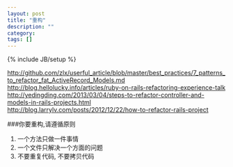 ```yaml
---
layout: post
title: "重构"
description: ""
category: 
tags: []
---
```

{% include JB/setup %}

<http://github.com/zlx/userful_article/blob/master/best_practices/7_patterns_to_refactor_fat_ActiveRecord_Models.md>  
<http://blog.hellolucky.info/articles/ruby-on-rails-refactoring-experience-talk>  
<http://yedingding.com/2013/03/04/steps-to-refactor-controller-and-models-in-rails-projects.html>  
<http://blog.larrylv.com/posts/2012/12/22/how-to-refactor-rails-project>  

###你要重构,请遵循原则

1.   一个方法只做一件事情
1.   一个文件只解决一个方面的问题
1.   不要重复代码, 不要拷贝代码

